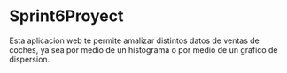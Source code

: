 # Sprint6Proyect
Esta aplicacion web te permite amalizar distintos datos de ventas de coches, ya sea por medio de un histograma o por medio de un grafico de dispersion.